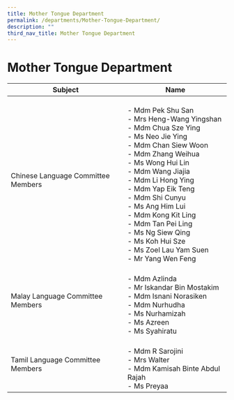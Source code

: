 ```yaml
---
title: Mother Tongue Department
permalink: /departments/Mother-Tongue-Department/
description: ""
third_nav_title: Mother Tongue Department
---
```

# Mother Tongue Department

|            Subject             |              Name            |
|-----------------------------------|----------------------------------------------------------------------------------------------------------------------------------------------------------------------------------------------------------------------------------------------------------------------------------------------------------------------------------------------------------------------------------------------------------------------------------------------------------------------------------------------------------------------------------------------------------------------------------------------------------------------------------------------------------------------------------------|
| Chinese Language Committee Members  | <br>- Mdm Pek Shu San<br>- Mrs Heng-Wang Yingshan<br>- Mdm Chua Sze Ying<br>- Ms Neo Jie Ying<br>- Mdm Chan Siew Woon<br>- Mdm Zhang Weihua<br>- Ms Wong Hui Lin<br>- Mdm Wang Jiajia<br>- Mdm Li Hong Ying<br>- Mdm Yap Eik Teng<br>- Mdm Shi Cunyu<br>- Ms Ang Him Lui<br>- Mdm Kong Kit Ling <br>- Mdm Tan Pei Ling<br>- Ms Ng Siew Qing<br>- Ms Koh Hui Sze<br>- Ms Zoel Lau Yam Suen<br>- Mr Yang Wen Feng<br> |
| Malay Language Committee Members    | <br>- Mdm Azlinda<br>- Mr Iskandar Bin Mostakim<br>- Mdm Isnani Norasiken<br>- Mdm Nurhudha<br>- Ms Nurhamizah<br>- Ms Azreen<br>- Ms Syahiratu<br>                                   |
| Tamil Language Committee Members    | <br>- Mdm R Sarojini<br>- Mrs Walter<br>- Mdm Kamisah Binte Abdul Rajah<br>- Ms Preyaa    |